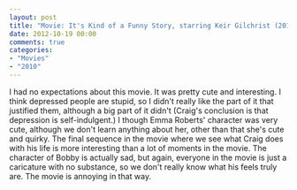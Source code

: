```yaml
---
layout: post
title: "Movie: It's Kind of a Funny Story, starring Keir Gilchrist (2010)"
date: 2012-10-19 00:00
comments: true
categories:
- "Movies"
- "2010"
---
```


I had no expectations about this movie. It was pretty cute and
interesting. I think depressed people are stupid, so I didn't
really like the part of it that justified them, although a big part
of it didn't (Craig's conclusion is that depression is
self-indulgent.) I though Emma Roberts' character was very cute,
although we don't learn anything about her, other than that she's
cute and quirky. The final sequence in the movie where we see what
Craig does with his life is more interesting than a lot of moments
in the movie. The character of Bobby is actually sad, but again,
everyone in the movie is just a caricature with no substance, so
we don't really know what his feels truly are. The movie is
annoying in that way.
